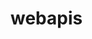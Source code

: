 # webapis

<!-- What is this project -->


<!-- What does this project use -->


<!-- Screenshots and/or deployment URL -->


